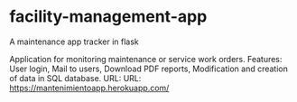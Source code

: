# facility-management-app
A maintenance app tracker in flask

Application for monitoring maintenance or service work orders. Features: User login, Mail to users, Download PDF reports, Modification and creation of data in SQL database. URL:
URL: https://mantenimientoapp.herokuapp.com/
